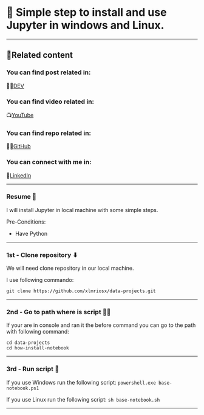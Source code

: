 #  🌰 Simple step to install and use Jupyter in windows and Linux.

---

## 🔗Related content 
### You can find post related in: 
👨‍💻[DEV](https://dev.to/xlmriosx/how-install-jupyter-2f7j) 

### You can find video related in:
📺[YouTube](https://youtu.be/sN6y5m2qV6Y) 

### You can find repo related in:
🐱‍🏍[GitHub](https://github.com/xlmriosx/data-projects/tree/main/how-install-notebook) 

### You can connect with me in:
🧬[LinkedIn](https://www.linkedin.com/in/xlmriosx/) 

--- 

### Resume 🧾

I will install Jupyter in local machine with some simple steps.

Pre-Conditions: 
- Have Python

---

### 1st - Clone repository ⬇

We will need clone repository in our local machine.

I use following commando:

`git clone https://github.com/xlmriosx/data-projects.git`

---

### 2nd - Go to path where is script 🏄‍♂️

If your are in console and ran it the before command you can go to the path with following command:

```
cd data-projects
cd how-install-notebook
```

---

### 3rd - Run script 🙈

If you use Windows run the following script:
`powershell.exe base-notebook.ps1`

If you use Linux run the following script:
`sh base-notebook.sh`

---
